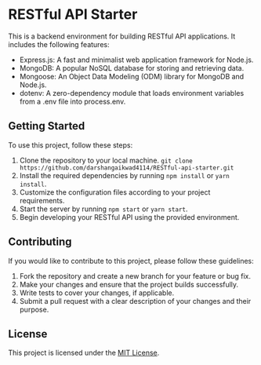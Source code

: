 # RESTful API Starter

This is a backend environment for building RESTful API applications. It includes the following features:

- Express.js: A fast and minimalist web application framework for Node.js.
- MongoDB: A popular NoSQL database for storing and retrieving data.
- Mongoose: An Object Data Modeling (ODM) library for MongoDB and Node.js.
- dotenv: A zero-dependency module that loads environment variables from a .env file into process.env.

## Getting Started

To use this project, follow these steps:

1. Clone the repository to your local machine.
   `git clone https://github.com/darshangaikwad4114/RESTful-api-starter.git`
2. Install the required dependencies by running `npm install` or `yarn install`.
3. Customize the configuration files according to your project requirements.
4. Start the server by running `npm start` or `yarn start`.
5. Begin developing your RESTful API using the provided environment.

## Contributing

If you would like to contribute to this project, please follow these guidelines:

1. Fork the repository and create a new branch for your feature or bug fix.
2. Make your changes and ensure that the project builds successfully.
3. Write tests to cover your changes, if applicable.
4. Submit a pull request with a clear description of your changes and their purpose.

## License

This project is licensed under the [MIT License](LICENSE).
